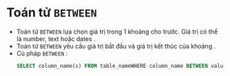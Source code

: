 # Toán tử `BETWEEN`
- Toán tử `BETWEEN` lựa chọn giá trị trong 1 khoảng cho trước. Giá trị có thể là number, text hoặc dates .
- Toán tử `BETWEEN` yêu cầu giá trị bắt đầu và giá trị kết thúc của khoảng .
- Cú pháp `BETWEEN` :
    ```sql
    SELECT column_name(s) FROM table_nameWHERE column_name BETWEEN value1 AND value2;
    ```
    